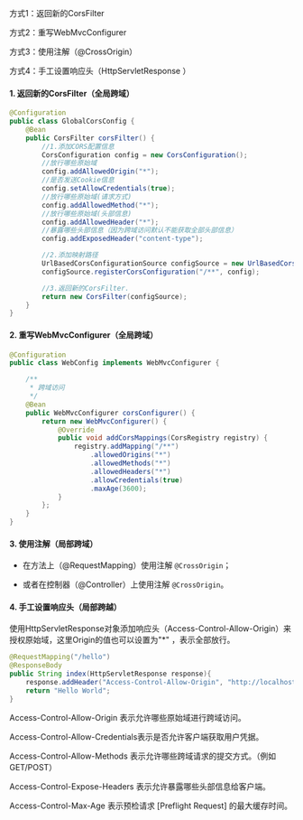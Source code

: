 方式1：返回新的CorsFilter

方式2：重写WebMvcConfigurer

方式3：使用注解（@CrossOrigin）

方式4：手工设置响应头（HttpServletResponse ）

#### 1. 返回新的CorsFilter（全局跨域）

```java
@Configuration
public class GlobalCorsConfig {
    @Bean
    public CorsFilter corsFilter() {
        //1.添加CORS配置信息
        CorsConfiguration config = new CorsConfiguration();
        //放行哪些原始域
        config.addAllowedOrigin("*");
        //是否发送Cookie信息
        config.setAllowCredentials(true);
        //放行哪些原始域(请求方式)
        config.addAllowedMethod("*");
        //放行哪些原始域(头部信息)
        config.addAllowedHeader("*");
        //暴露哪些头部信息（因为跨域访问默认不能获取全部头部信息）
        config.addExposedHeader("content-type");

        //2.添加映射路径
        UrlBasedCorsConfigurationSource configSource = new UrlBasedCorsConfigurationSource();
        configSource.registerCorsConfiguration("/**", config);

        //3.返回新的CorsFilter.
        return new CorsFilter(configSource);
    }
}
```

#### 2. 重写WebMvcConfigurer（全局跨域）

```java
@Configuration
public class WebConfig implements WebMvcConfigurer {

    /**
     * 跨域访问
     */
    @Bean
    public WebMvcConfigurer corsConfigurer() {
        return new WebMvcConfigurer() {
            @Override
            public void addCorsMappings(CorsRegistry registry) {
                registry.addMapping("/**")
                    .allowedOrigins("*")
                    .allowedMethods("*")
                    .allowedHeaders("*")
                    .allowCredentials(true)
                    .maxAge(3600);
            }
        };
    }
}
```

#### 3. 使用注解（局部跨域）

- 在方法上（@RequestMapping）使用注解 `@CrossOrigin`；

- 或者在控制器（@Controller）上使用注解 `@CrossOrigin`。

#### 4. 手工设置响应头（局部跨越）

使用HttpServletResponse对象添加响应头（Access-Control-Allow-Origin）来授权原始域，这里Origin的值也可以设置为"*" ，表示全部放行。

```java
@RequestMapping("/hello")
@ResponseBody
public String index(HttpServletResponse response){
    response.addHeader("Access-Control-Allow-Origin", "http://localhost:8080");
    return "Hello World";
}
```

Access-Control-Allow-Origin 表示允许哪些原始域进行跨域访问。

Access-Control-Allow-Credentials表示是否允许客户端获取用户凭据。

Access-Control-Allow-Methods 表示允许哪些跨域请求的提交方式。（例如GET/POST）

Access-Control-Expose-Headers 表示允许暴露哪些头部信息给客户端。

Access-Control-Max-Age 表示预检请求 [Preflight Request] 的最大缓存时间。